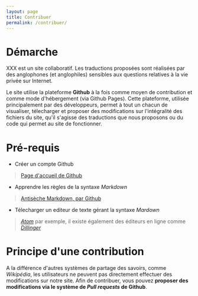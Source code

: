 ```yaml
---
layout: page
title: Contribuer
permalink: /contribuer/
---
```


# Démarche

XXX est un site collaboratif. Les traductions proposées sont réalisées par des anglophones (et anglophiles) sensibles aux questions relatives à la vie privée sur Internet.

Le site utilise la plateforme **Github** à la fois comme moyen de contribution et comme mode d'hébergement (via Github Pages). Cette plateforme, utilisée principalement par des développeurs, permet à tout un chacun de visualiser, télecharger et proposer des modifications sur l'intégralité des fichiers du site, qu'il s'agisse des traductions que nous proposons ou du code qui permet au site de fonctionner.

# Pré-requis

* Créer un compte Github
> [Page d'accueil de Github](https://github.com/)

* Apprendre les règles de la syntaxe *Markdown*
> [Antisèche Markdown, par Github](https://guides.github.com/pdfs/markdown-cheatsheet-online.pdf)

* Télecharger un editeur de texte gérant la syntaxe *Mardown*
> [*Atom*](https://atom.io/) par exemple, il existe également des éditeurs en ligne comme [*Dillinger*](https://dillinger.io/)

# Principe d'une contribution

A la différence d'autres systèmes de partage des savoirs, comme *Wikipédia*, les utilisateurs ne peuvent pas directement effectuer des modifications sur notre site. Afin de contribuer, vous pouvez **proposer des modifications via le système de *Pull requests* de Github**.
